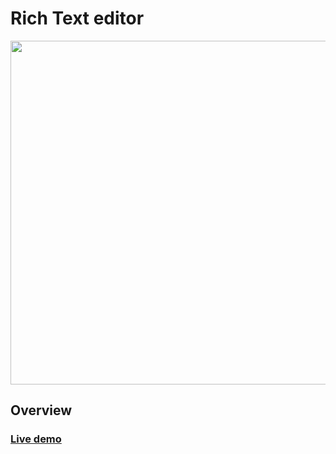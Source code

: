 # Rich Text editor

<img src="https://user-images.githubusercontent.com/104731579/211196892-e5522c88-53b2-4fda-8e9b-fa5dbc4d4475.mov" width="550" />

## Overview

### [Live demo](https://chic-pie-309bdc.netlify.app/)
